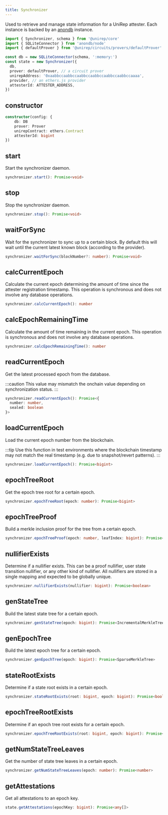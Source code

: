 ```yaml
---
title: Synchronizer
---
```


Used to retrieve and manage state information for a UniRep attester. Each instance is backed by an [anondb](https://github.com/vimwitch/anondb) instance.

```ts
import { Synchronizer, schema } from '@unirep/core'
import { SQLiteConnector } from 'anondb/node'
import { defaultProver } from '@unirep/circuits/provers/defaultProver'

const db = new SQLiteConnector(schema, ':memory:')
const state = new Synchronizer({
  db,
  prover: defaultProver, // a circuit prover
  unirepAddress: '0xaabbccaabbccaabbccaabbccaabbccaabbccaaaa',
  provider, // an ethers.js provider
  attesterId: ATTESTER_ADDRESS,
})
```

## constructor

```ts
constructor(config: {
    db: DB
    prover: Prover
    unirepContract: ethers.Contract
    attesterId: bigint
})
```

## start

Start the synchronizer daemon.

```ts
synchronizer.start(): Promise<void>
```

## stop

Stop the synchronizer daemon.

```ts
synchronizer.stop(): Promise<void>
```

## waitForSync

Wait for the synchronizer to sync up to a certain block. By default this will wait until the current latest known block (according to the provider).

```ts
synchronizer.waitForSync(blockNumber?: number): Promise<void>
```

## calcCurrentEpoch

Calculate the current epoch determining the amount of time since the attester registration timestamp. This operation is synchronous and does not involve any database operations.

```ts
synchronizer.calcCurrentEpoch(): number
```

## calcEpochRemainingTime

Calculate the amount of time remaining in the current epoch. This operation is synchronous and does not involve any database operations.

```ts
synchronizer.calcEpochRemainingTime(): number
```

## readCurrentEpoch

Get the latest processed epoch from the database.

:::caution
This value may mismatch the onchain value depending on synchronization status.
:::

```ts
synchronizer.readCurrentEpoch(): Promise<{
  number: number,
  sealed: boolean
}>
```

## loadCurrentEpoch

Load the current epoch number from the blockchain.

:::tip
Use this function in test environments where the blockchain timestamp may not match the real timestamp (e.g. due to snapshot/revert patterns).
:::

```ts
synchronizer.loadCurrentEpoch(): Promise<bigint>
```

## epochTreeRoot

Get the epoch tree root for a certain epoch.

```ts
synchronizer.epochTreeRoot(epoch: number): Promise<bigint>
```

## epochTreeProof

Build a merkle inclusion proof for the tree from a certain epoch.

```ts
synchronizer.epochTreeProof(epoch: number, leafIndex: bigint): Promise<bigint[]>
```

## nullifierExists

Determine if a nullifier exists. This can be a proof nullifier, user state transition nullifier, or any other kind of nullifier. All nullifiers are stored in a single mapping and expected to be globally unique.

```ts
synchronizer.nullifierExists(nullifier: bigint): Promise<boolean>
```

## genStateTree

Build the latest state tree for a certain epoch.

```ts
synchronizer.genStateTree(epoch: bigint): Promise<IncrementalMerkleTree>
```

## genEpochTree

Build the latest epoch tree for a certain epoch.

```ts
synchronizer.genEpochTree(epoch: bigint): Promise<SparseMerkleTree>
```

## stateRootExists

Determine if a state root exists in a certain epoch.

```ts
synchronizer.stateRootExists(root: bigint, epoch: bigint): Promise<boolean>
```

## epochTreeRootExists

Determine if an epoch tree root exists for a certain epoch.

```ts
synchronizer.epochTreeRootExists(root: bigint, epoch: bigint): Promise<boolean>
```

## getNumStateTreeLeaves

Get the number of state tree leaves in a certain epoch.

```ts
synchronizer.getNumStateTreeLeaves(epoch: number): Promise<number>
```

## getAttestations

Get all attestations to an epoch key.

```ts
state.getAttestations(epochKey: bigint): Promise<any[]>
```
